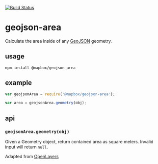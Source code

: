[![Build Status](https://travis-ci.org/mapbox/geojson-area.png)](https://travis-ci.org/mapbox/geojson-area)

# geojson-area

Calculate the area inside of any [GeoJSON](http://geojson.org/) geometry.

## usage

    npm install @mapbox/geojson-area

## example

```js
var geojsonArea = require('@mapbox/geojson-area');

var area = geojsonArea.geometry(obj);
```

## api

### `geojsonArea.geometry(obj)`

Given a Geometry object, return contained
area as square meters. Invalid input will return `null`.

Adapted from [OpenLayers](http://openlayers.org/)
